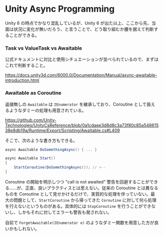 # Unity Async Programming

Unity 6 の時点でかなり混乱しているが、Unity 6 が出た以上、ここから先、当面は状況に変化が無いだろう、と言うことで、どう取り組むか腰を据えて判断することができる。

### Task vs ValueTask vs Awaitable

公式ドキュメントに対比と使用シチュエーションが並べられているので、まずはこれで判断すること。

https://docs.unity3d.com/6000.0/Documentation/Manual/async-awaitable-introduction.html

### Awaitable as Coroutine

返値無しの `Awaitable` は `IEnumerator` を継承しており、Coroutine として扱えるようなダミーの処理も用意されている。

https://github.com/Unity-Technologies/UnityCsReference/blob/0a1cdaee3d8d8c3a73f80c85a54861538e8db19a/Runtime/Export/Scripting/Awaitable.cs#L409

そこで、次のような書き方もできる。

```csharp
async Awaitable DoSomethingAsync() { ... }

async Awaitable Start()
{
    StartCoroutine(DoSomethingAsync()); // <--
}
```

Coroutine の開始を明示しつつ "call is not awaited" 警告を回避することができる……が、正直、良いプラクティスとは思えない。従来の Coroutine とは異なるものを Coroutine として見せかけるだけで、実質的な処理を伴っていない。最大の問題として、`StartCoroutine` から帰ってきた `Coroutine` に対して何ら処理を行えないというものがある。具体的には `StopCoroutine` を行うことができないし、しかもそれに対してエラーも警告も発されない。

自前で `ForgetAwaitable(IEnumerator e)` のようなダミー関数を用意した方が良いかもしれない。
